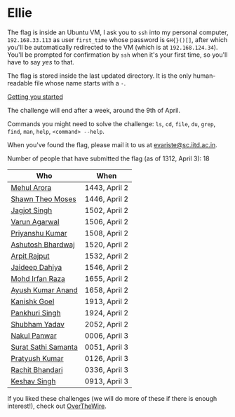 # Ellie

The flag is inside an Ubuntu VM, I ask you to `ssh` into my personal computer, `192.168.33.113` as user `first_time` whose password is `GH{}()[]`, after which you'll be automatically redirected to the VM (which is at `192.168.124.34`). You'll be prompted for confirmation by `ssh` when it's your first time, so you'll have to say *yes* to that.

The flag is stored inside the last updated directory. It is the only human-readable file whose name starts with a `-`.

[Getting you started](hints_for_ellie.html)

The challenge will end after a week, around the 9th of April.

Commands you might need to solve the challenge: `ls`, `cd`, `file`, `du`, `grep`, `find`, `man`, `help`, `<command> --help`.

When you've found the flag, please mail it to us at [evariste@sc.iitd.ac.in](mailto:evariste@sc.iiitd.ac.in).

Number of people that have submitted the flag (as of 1312, April 3): 18

| Who | When |
| --- | --- |
| [Mehul Arora](mailto:mehul21066@iiitd.ac.in) | 1443, April 2 |
| [Shawn Theo Moses](mailto:shawn24527@iiitd.ac.in) | 1446, April 2 |
| [Jagjot Singh](mailto:jagjot23252@iiitd.ac.in) | 1502, April 2 |
| [Varun Agarwal](mailto:varun24605@iiitd.ac.in) | 1506, April 2 |
| [Priyanshu Kumar](mailto:priyanshu24067@iiitd.ac.in) | 1508, April 2 |
| [Ashutosh Bhardwaj](mailto:ashutosh24135@iiitd.ac.in) | 1520, April 2 |
| [Arpit Rajput](mailto:arpit23133@iiitd.ac.in) | 1532, April 2 |
| [Jaideep Dahiya](mailto:jaideep23254@iiitd.ac.in) | 1546, April 2 |
| [Mohd Irfan Raza](mailto:irfan22298@iiitd.ac.in) | 1655, April 2 |
| [Ayush Kumar Anand](mailto:ayush23162@iiitd.ac.in) | 1658, April 2 |
| [Kanishk Goel](mailto:kanishk24292@iiitd.ac.in) | 1913, April 2 |
| [Pankhuri Singh](mailto:pankhuri22348@iiitd.ac.in) | 1924, April 2 |
| [Shubham Yadav](mailto:shubham21290@iiitd.ac.in) | 2052, April 2 |
| [Nakul Panwar](mailto:nakul24057@iiitd.ac.in) | 0006, April 3 |
| [Surat Sathi Samanta](mailto:surat22517@iiitd.ac.in) | 0051, April 3 |
| [Pratyush Kumar](mailto:pratyush24433@iiitd.ac.in) | 0126, April 3 |
| [Rachit Bhandari](mailto:rachit23413@iiitd.ac.in) | 0336, April 3 |
| [Keshav Singh](mailto:keshav24300@iiitd.ac.in) | 0913, April 3 |

If you liked these challenges (we will do more of these if there is enough interest!), check out [OverTheWire](https://overthewire.org/wargames/bandit).
